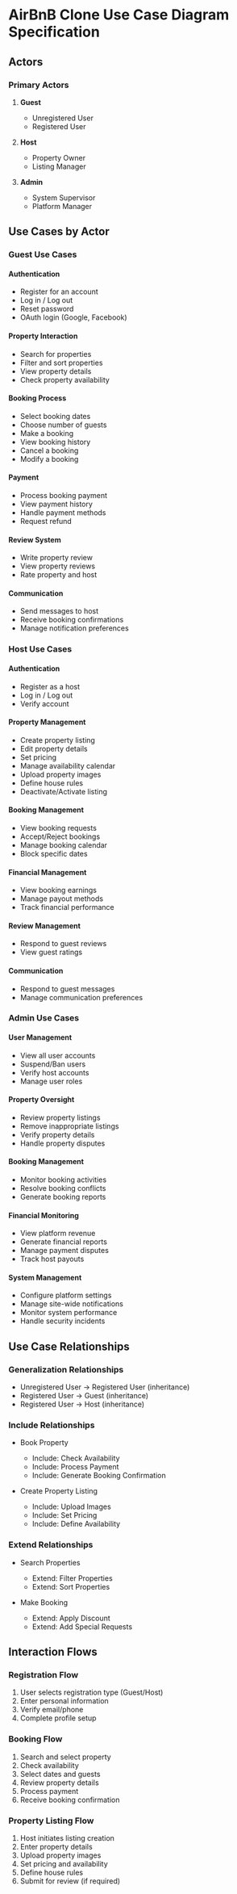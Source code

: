 # AirBnB Clone Use Case Diagram Specification

## Actors

### Primary Actors
1. **Guest**
   - Unregistered User
   - Registered User

2. **Host**
   - Property Owner
   - Listing Manager

3. **Admin**
   - System Supervisor
   - Platform Manager

## Use Cases by Actor

### Guest Use Cases
#### Authentication
- Register for an account
- Log in / Log out
- Reset password
- OAuth login (Google, Facebook)

#### Property Interaction
- Search for properties
- Filter and sort properties
- View property details
- Check property availability

#### Booking Process
- Select booking dates
- Choose number of guests
- Make a booking
- View booking history
- Cancel a booking
- Modify a booking

#### Payment
- Process booking payment
- View payment history
- Handle payment methods
- Request refund

#### Review System
- Write property review
- View property reviews
- Rate property and host

#### Communication
- Send messages to host
- Receive booking confirmations
- Manage notification preferences

### Host Use Cases
#### Authentication
- Register as a host
- Log in / Log out
- Verify account

#### Property Management
- Create property listing
- Edit property details
- Set pricing
- Manage availability calendar
- Upload property images
- Define house rules
- Deactivate/Activate listing

#### Booking Management
- View booking requests
- Accept/Reject bookings
- Manage booking calendar
- Block specific dates

#### Financial Management
- View booking earnings
- Manage payout methods
- Track financial performance

#### Review Management
- Respond to guest reviews
- View guest ratings

#### Communication
- Respond to guest messages
- Manage communication preferences

### Admin Use Cases
#### User Management
- View all user accounts
- Suspend/Ban users
- Verify host accounts
- Manage user roles

#### Property Oversight
- Review property listings
- Remove inappropriate listings
- Verify property details
- Handle property disputes

#### Booking Management
- Monitor booking activities
- Resolve booking conflicts
- Generate booking reports

#### Financial Monitoring
- View platform revenue
- Generate financial reports
- Manage payment disputes
- Track host payouts

#### System Management
- Configure platform settings
- Manage site-wide notifications
- Monitor system performance
- Handle security incidents

## Use Case Relationships

### Generalization Relationships
- Unregistered User → Registered User (inheritance)
- Registered User → Guest (inheritance)
- Registered User → Host (inheritance)

### Include Relationships
- Book Property
  - Include: Check Availability
  - Include: Process Payment
  - Include: Generate Booking Confirmation

- Create Property Listing
  - Include: Upload Images
  - Include: Set Pricing
  - Include: Define Availability

### Extend Relationships
- Search Properties
  - Extend: Filter Properties
  - Extend: Sort Properties

- Make Booking
  - Extend: Apply Discount
  - Extend: Add Special Requests

## Interaction Flows

### Registration Flow
1. User selects registration type (Guest/Host)
2. Enter personal information
3. Verify email/phone
4. Complete profile setup

### Booking Flow
1. Search and select property
2. Check availability
3. Select dates and guests
4. Review property details
5. Process payment
6. Receive booking confirmation

### Property Listing Flow
1. Host initiates listing creation
2. Enter property details
3. Upload property images
4. Set pricing and availability
5. Define house rules
6. Submit for review (if required)